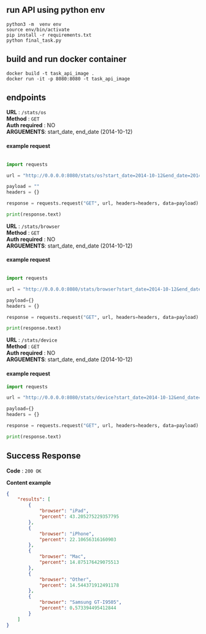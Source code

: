 ## run API using python env
```
python3 -m  venv env
source env/bin/activate
pip install -r requirements.txt
python final_task.py
```
## build and run docker container
```
docker build -t task_api_image .
docker run -it -p 8080:8080 -t task_api_image
```
## endpoints
**URL** : `/stats/os`  
**Method** : `GET`  
**Auth required** : NO  
**ARGUEMENTS**: start_date, end_date (2014-10-12)
#### example request
```python

import requests

url = "http://0.0.0.0:8080/stats/os?start_date=2014-10-12&end_date=2014-10-12"

payload = ""
headers = {}

response = requests.request("GET", url, headers=headers, data=payload)

print(response.text)
```

**URL** : `/stats/browser`  
**Method** : `GET`  
**Auth required** : NO  
**ARGUEMENTS**: start_date, end_date (2014-10-12)
#### example request
```python

import requests

url = "http://0.0.0.0:8080/stats/browser?start_date=2014-10-12&end_date=2014-10-12"

payload={}
headers = {}

response = requests.request("GET", url, headers=headers, data=payload)

print(response.text)
```

**URL** : `/stats/device`  
**Method** : `GET`  
**Auth required** : NO  
**ARGUEMENTS**: start_date, end_date (2014-10-12)
#### example request
```python
import requests

url = "http://0.0.0.0:8080/stats/device?start_date=2014-10-12&end_date=2014-10-12"

payload={}
headers = {}

response = requests.request("GET", url, headers=headers, data=payload)

print(response.text)
```
## Success Response

**Code** : `200 OK`

**Content example**

```json
{
    "results": [
        {
            "browser": "iPad",
            "percent": 43.205275229357795
        },
        {
            "browser": "iPhone",
            "percent": 22.10656316160903
        },
        {
            "browser": "Mac",
            "percent": 14.875176429075513
        },
        {
            "browser": "Other",
            "percent": 14.544371912491178
        },
        {
            "browser": "Samsung GT-I9505",
            "percent": 0.573394495412844
        }
    ]
}
```
